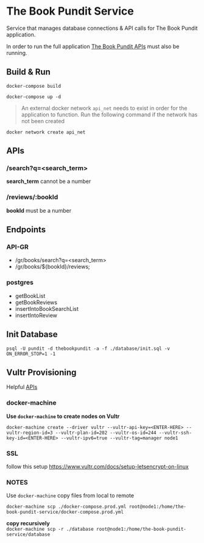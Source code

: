 # The Book Pundit Service

Service that manages database connections & API calls for The Book Pundit application.

In order to run the full application [The Book Pundit APIs](https://github.com/bahtou/the-book-pundit-apis) must also be running.

## Build & Run

`docker-compose build`

`docker-compose up -d`

>An external docker network `api_net` needs to exist in order for the application to function. Run the following command if the network has not been created

`docker network create api_net`

## APIs

### /search?q=<search_term>

**search_term** cannot be a number

### /reviews/:bookId

**bookId** must be a number

## Endpoints

### API-GR

* /gr/books/search?q=<search_term>
* /gr/books/${bookId}/reviews;

### postgres

* getBookList
* getBookReviews
* insertIntoBookSearchList
* insertIntoReview

## Init Database

`psql -U pundit -d thebookpundit -a -f ./database/init.sql -v ON_ERROR_STOP=1 -1`

## Vultr Provisioning

Helpful [APIs](https://www.vultr.com/api/)

### docker-machine

**Use `docker-machine` to create nodes on Vultr**

`docker-machine create --driver vultr --vultr-api-key=<ENTER-HERE> --vultr-region-id=3 --vultr-plan-id=202 --vultr-os-id=244 --vultr-ssh-key-id=<ENTER-HERE> --vultr-ipv6=true --vultr-tag=manager node1`

### SSL

follow this setup https://www.vultr.com/docs/setup-letsencrypt-on-linux

### NOTES

Use `docker-machine` copy files from local to remote

`docker-machine scp ./docker-compose.prod.yml root@node1:/home/the-book-pundit-service/docker-compose.prod.yml`

**copy recursively**  
`docker-machine scp -r ./database root@node1:/home/the-book-pundit-service/database`
